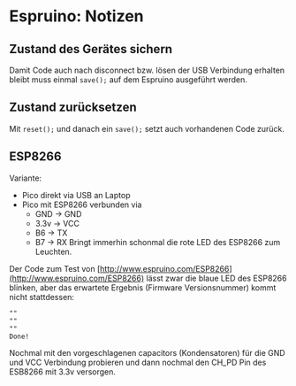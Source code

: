 # Espruino: Notizen

## Zustand des Gerätes sichern

Damit Code auch nach disconnect bzw. lösen der USB Verbindung erhalten bleibt muss einmal ```save();``` auf dem Espruino ausgeführt werden.

## Zustand zurücksetzen

Mit ```reset();``` und danach ein ```save();``` setzt auch vorhandenen Code zurück.

## ESP8266

Variante:

* Pico direkt via USB an Laptop
* Pico mit ESP8266 verbunden via
    * GND -> GND
    * 3.3v -> VCC
    * B6 -> TX
    * B7 -> RX
Bringt immerhin schonmal die rote LED des ESP8266 zum Leuchten.

Der Code zum Test von [http://www.espruino.com/ESP8266](http://www.espruino.com/ESP8266) lässt zwar die blaue LED des ESP8266 blinken, aber das erwartete Ergebnis (Firmware Versionsnummer) kommt nicht stattdessen:

```
""
""
""
Done!
```

Nochmal mit den vorgeschlagenen capacitors (Kondensatoren) für die GND und VCC Verbindung probieren und dann nochmal den CH_PD Pin des ESB8266 mit 3.3v versorgen.





    